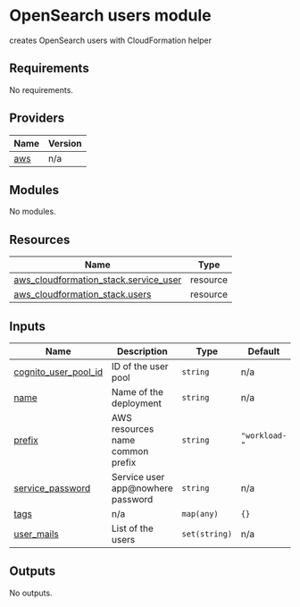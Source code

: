 <!-- BEGIN_TF_DOCS -->
# OpenSearch users module

creates OpenSearch users with CloudFormation helper

## Requirements

No requirements.

## Providers

| Name | Version |
|------|---------|
| <a name="provider_aws"></a> [aws](#provider\_aws) | n/a |

## Modules

No modules.

## Resources

| Name | Type |
|------|------|
| [aws_cloudformation_stack.service_user](https://registry.terraform.io/providers/hashicorp/aws/latest/docs/resources/cloudformation_stack) | resource |
| [aws_cloudformation_stack.users](https://registry.terraform.io/providers/hashicorp/aws/latest/docs/resources/cloudformation_stack) | resource |

## Inputs

| Name | Description | Type | Default | Required |
|------|-------------|------|---------|:--------:|
| <a name="input_cognito_user_pool_id"></a> [cognito\_user\_pool\_id](#input\_cognito\_user\_pool\_id) | ID of the user pool | `string` | n/a | yes |
| <a name="input_name"></a> [name](#input\_name) | Name of the deployment | `string` | n/a | yes |
| <a name="input_prefix"></a> [prefix](#input\_prefix) | AWS resources name common prefix | `string` | `"workload-"` | no |
| <a name="input_service_password"></a> [service\_password](#input\_service\_password) | Service user app@nowhere password | `string` | n/a | yes |
| <a name="input_tags"></a> [tags](#input\_tags) | n/a | `map(any)` | `{}` | no |
| <a name="input_user_mails"></a> [user\_mails](#input\_user\_mails) | List of the users | `set(string)` | n/a | yes |

## Outputs

No outputs.
<!-- END_TF_DOCS -->